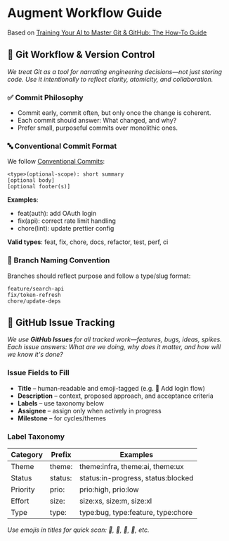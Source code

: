 # Augment Workflow Guide

Based on [Training Your AI to Master Git & GitHub: The How-To Guide](https://hyperdev.matsuoka.com/p/how-i-trained-augment-code-to-run)

## 🔁 Git Workflow & Version Control

*We treat Git as a tool for narrating engineering decisions—not just storing code. Use it intentionally to reflect clarity, atomicity, and collaboration.*

### ✅ Commit Philosophy

- Commit early, commit often, but only once the change is coherent.
- Each commit should answer: What changed, and why?
- Prefer small, purposeful commits over monolithic ones.

### 🔤 Conventional Commit Format

We follow [Conventional Commits](https://www.conventionalcommits.org/):

```
<type>(optional-scope): short summary
[optional body]
[optional footer(s)]
```

**Examples**:

- feat(auth): add OAuth login
- fix(api): correct rate limit handling
- chore(lint): update prettier config

**Valid types**: feat, fix, chore, docs, refactor, test, perf, ci

### 🌱 Branch Naming Convention

Branches should reflect purpose and follow a type/slug format:

```
feature/search-api
fix/token-refresh
chore/update-deps
```

## 🧭 GitHub Issue Tracking

*We use **GitHub Issues** for all tracked work—features, bugs, ideas, spikes. Each issue answers: What are we doing, why does it matter, and how will we know it's done?*

### Issue Fields to Fill

- **Title** – human-readable and emoji-tagged (e.g. 🚀 Add login flow)
- **Description** – context, proposed approach, and acceptance criteria
- **Labels** – use taxonomy below
- **Assignee** – assign only when actively in progress
- **Milestone** – for cycles/themes

### Label Taxonomy

| Category | Prefix | Examples |
| --- | --- | --- |
| Theme | theme: | theme:infra, theme:ai, theme:ux |
| Status | status: | status:in-progress, status:blocked |
| Priority | prio: | prio:high, prio:low |
| Effort | size: | size:xs, size:m, size:xl |
| Type | type: | type:bug, type:feature, type:chore |

*Use emojis in titles for quick scan: 🧠, 🐛, 🚀, 📌, etc.*

